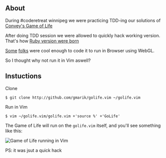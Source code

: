 ## About

During #coderetreat winnipeg we were practicing TDD-ing our solutions of [Convey's Game of Life](http://en.wikipedia.org/wiki/Conway%27s_Game_of_Life)

After doing TDD session we were allowed to quickly hack working version. That's how [Ruby version were born](https://gist.github.com/972658)

[Some](http://twitter.com/burkelibbey) [folks](http://twitter.com/stefanpenner) were cool enough to code it to run in Browser using WebGL.

So I thought why not run it in Vim aswell?


## Instuctions

Clone

    $ git clone http://github.com/gmarik/golife.vim ~/golife.vim

Run in Vim

    $ vim ~/golife.vim/golife.vim +'source %' +'GoLife'

The Game of Life will run on the `golife.vim` itself, and you'll see something like this:

![Game of Life running in Vim](https://lh3.googleusercontent.com/_SriKiRB4s00/TdA65ZiJw6I/AAAAAAAAHOk/G3LpJwp8p-0/s512/golife.png)


PS: it was jsut a quick hack
